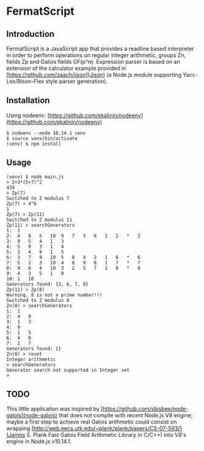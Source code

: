 # FermatScript

## Introduction

FermatScript is a JavaScript app that  provides a readline based
interpreter in order to perform operations on
regular integer arithmetic, groups Zn, fields Zp and Galois
fields GF(p^n). Expression parser is based on an extension
of the calculator example provided
in [https://github.com/zaach/jison](Jison) (a Node.js module
supporting Yacc-Lex/Bison-Flex style parser generation).

## Installation

Using nodeenv: [https://github.com/ekalinin/nodeenv](https://github.com/ekalinin/nodeenv)

```
$ nodeenv --node 10.14.1 venv
$ source venv/bin/activate
(venv) $ npm install

```

## Usage

```
(venv) $ node main.js
> 2+3*(5+7)^2
434
> Zp(7)
Switched to Z modulus 7
Zp(7) > 4^6
1
Zp(7) > Zp(11)
Switched to Z modulus 11
Zp(11) > searchGenerators
1:	1
2:	4	8	5	10	9	7	3	6	1	2	*	2
3:	9	5	4	1	3
4:	5	9	3	1	4
5:	3	4	9	1	5
6:	3	7	9	10	5	8	4	2	1	6	*	6
7:	5	2	3	10	4	6	9	8	1	7	*	7
8:	9	6	4	10	3	2	5	7	1	8	*	8
9:	4	3	5	1	9
10:	1	10
Generators found: {2, 6, 7, 8}
Zp(11) > Zp(8)
Warning, 8 is not a prime number!!!
Switched to Z modulus 8
Zn(8) > searchGenerators
1:	1
2:	4	0
3:	1	3
4:	0
5:	1	5
6:	4	0
7:	1	7
Generators found: {}
Zn(8) > reset
Integer arithmetic
> searchGenerators
Generator search not supported in Integer set
>
```

## TODO

This little application was inspired by [https://github.com/sbisbee/node-galois](node-galois)
that does not compile with recent Node.js V8 engine; maybe a first step
to achieve real Galois arithmetic could consist on wrapping
[http://web.eecs.utk.edu/~plank/plank/papers/CS-07-593/](James S. Plank Fast Galois Field Arithmetic
Library in C/C++) into V8's engine in Node.js v10.14.1.
